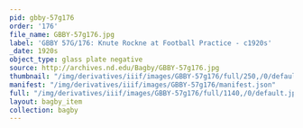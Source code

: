 ```yaml
---
pid: gbby-57g176
order: '176'
file_name: GBBY-57g176.jpg
label: 'GBBY 57G/176: Knute Rockne at Football Practice - c1920s'
_date: 1920s
object_type: glass plate negative
source: http://archives.nd.edu/Bagby/GBBY-57g176.jpg
thumbnail: "/img/derivatives/iiif/images/GBBY-57g176/full/250,/0/default.jpg"
manifest: "/img/derivatives/iiif/images/GBBY-57g176/manifest.json"
full: "/img/derivatives/iiif/images/GBBY-57g176/full/1140,/0/default.jpg"
layout: bagby_item
collection: bagby
---
```

